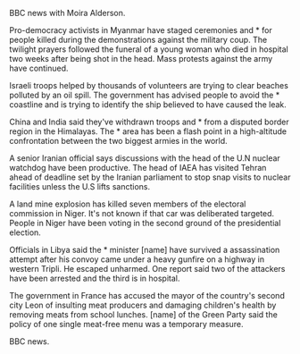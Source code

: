 BBC news with Moira Alderson.

Pro-democracy activists in Myanmar have staged ceremonies and * for people killed during the demonstrations against the military coup. The twilight prayers followed the funeral of a young woman who died in hospital two weeks after being shot in the head. Mass protests against the army have continued.

Israeli troops helped by thousands of volunteers are trying to clear beaches polluted by an oil spill. The government has advised people to avoid the * coastline and is trying to identify the ship believed to have caused the leak.

China and India said they've withdrawn troops and * from a disputed border region in the Himalayas. The * area has been a flash point in a high-altitude confrontation between the two biggest armies in the world.

A senior Iranian official says discussions with the head of the U.N nuclear watchdog have been productive. The head of IAEA has visited Tehran ahead of deadline set by the Iranian parliament to stop snap visits to nuclear facilities unless the U.S lifts sanctions.

A land mine explosion has killed seven members of the electoral commission in Niger. It's not known if that car was deliberated targeted. People in Niger have been voting in the second ground of the presidential election.

Officials in Libya said the * minister [name] have survived a assassination attempt after his convoy came under a heavy gunfire on a highway in western Tripli. He escaped unharmed. One report said two of the attackers have been arrested and the third is in hospital.

The government in France has accused the mayor of the country's second city Leon of insulting meat producers and damaging children's health by removing meats from school lunches. [name] of the Green Party said the policy of one single meat-free menu was a temporary measure.

BBC news.
